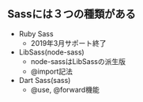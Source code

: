 ## Sassには３つの種類がある
- Ruby Sass
  - 2019年3月サポート終了
- LibSass(node-sass)
  - node-sassはLibSassの派生版
  - @import記法
- Dart Sass(sass)
  - @use, @forward機能

